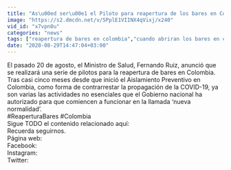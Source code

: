 ```yaml
---
title: "As\u00ed ser\u00e1 el Piloto para reapertura de los bares en Colombia Coronavirus"
image: "https://s2.dmcdn.net/v/SPplE1VIINX4qVixj/x240"
vid_id: "x7vpn0u"
categories: "news"
tags: ["reapertura de bares en colombia","cuando abriran los bares en colombia","asi sera la apertura de bares en colombia"]
date: "2020-08-29T14:47:04+03:00"
---
```

El pasado 20 de agosto, el Ministro de Salud, Fernando Ruiz, anunció que se realizará una serie de pilotos para la reapertura de bares en Colombia. Tras casi cinco meses desde que inició el Aislamiento Preventivo en Colombia, como forma de contrarrestar la propagación de la COVID-19,  ya son varias las actividades no esenciales que el Gobierno nacional ha autorizado para que comiencen a funcionar en la llamada ‘nueva normalidad’.   <br>#ReaperturaBares #Colombia   <br>Sigue TODO el contenido relacionado aquí:   <br>Recuerda seguirnos.     <br>Página web:   <br>Facebook:   <br>Instagram:   <br>Twitter: 
